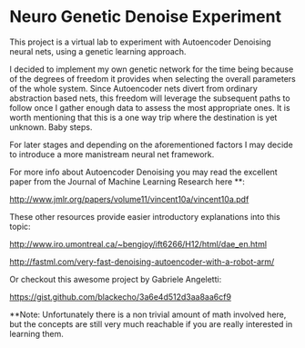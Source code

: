 # Neuro Genetic Denoise Experiment

This project is a virtual lab to experiment with Autoencoder Denoising neural nets, using a genetic learning approach.

I decided to implement my own genetic network for the time being because of the degrees of freedom it provides when selecting the overall parameters of the whole system. Since Autoencoder nets divert from ordinary abstraction based nets, this freedom will leverage the subsequent paths to follow once I gather enough data to assess the most appropriate ones. It is worth mentioning that this is a one way trip where the destination is yet unknown. Baby steps.

For later stages and depending on the aforementioned factors I may decide to introduce a more manistream neural net framework.


For more info about Autoencoder Denoising you may read the excellent paper from the Journal of Machine Learning Research here **:

http://www.jmlr.org/papers/volume11/vincent10a/vincent10a.pdf


These other resources provide easier introductory explanations into this topic:

http://www.iro.umontreal.ca/~bengioy/ift6266/H12/html/dae_en.html

http://fastml.com/very-fast-denoising-autoencoder-with-a-robot-arm/


Or checkout this awesome project by Gabriele Angeletti:

https://gist.github.com/blackecho/3a6e4d512d3aa8aa6cf9



**Note: Unfortunately there is a non trivial amount of math involved here, but the concepts are still very much reachable if you are really interested in learning them.
